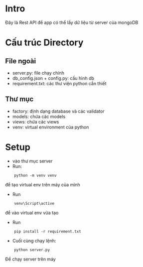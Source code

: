 # Intro
Đây là Rest API để app có thể lấy dữ liệu từ server của mongoDB

# Cấu trúc Directory
## File ngoài
- server.py: file chạy chính
- db_config.json + config.py: cấu hình db
- requirement.txt: các thư viện python cần thiết
## Thư mục
- factory: định dạng database và các validator
- models: chứa các models
- views: chứa các views
- venv: virtual environment của python

# Setup
- vào thư mục server
- Run:
```
    python -m venv venv
```
để tạo virtual env trên máy của mình

- Run
```
    venv\Script\active
```
để vào virtual env vừa tạo

- Run
```
    pip install -r requirement.txt
```

- Cuối cùng chạy lệnh:
```
    python server.py
```
Để chạy server trên máy